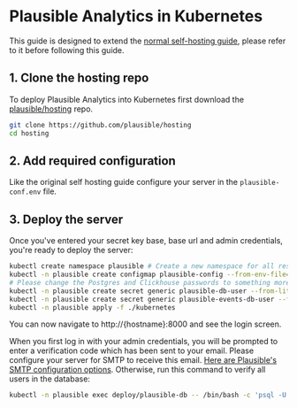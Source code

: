 # Plausible Analytics in Kubernetes

This guide is designed to extend the [normal self-hosting guide](https://plausible.io/docs/self-hosting), please refer to it before following this guide.

## 1. Clone the hosting repo

To deploy Plausible Analytics into Kubernetes first download the [plausible/hosting](https://github.com/plausible/hosting) repo.

```bash
git clone https://github.com/plausible/hosting
cd hosting
```

## 2. Add required configuration

Like the original self hosting guide configure your server in the `plausible-conf.env` file.

## 3. Deploy the server

Once you've entered your secret key base, base url and admin credentials, you're ready to deploy the server:

```bash
kubectl create namespace plausible # Create a new namespace for all resources
kubectl -n plausible create configmap plausible-config --from-env-file=plausible-conf.env # Create a configmap from the plausible-conf.env file
# Please change the Postgres and Clickhouse passwords to something more secure here!
kubectl -n plausible create secret generic plausible-db-user --from-literal='username=postgres' --from-literal='password=postgres' # Create the Postgres user
kubectl -n plausible create secret generic plausible-events-db-user --from-literal='username=clickhouse' --from-literal='password=clickhouse' # Create the Clickhouse user
kubectl -n plausible apply -f ./kubernetes
```

You can now navigate to http://{hostname}:8000 and see the login screen.

When you first log in with your admin credentials, you will be prompted to enter a verification code which has been sent to your email. Please configure your server for SMTP to receive this email. [Here are Plausible's SMTP configuration options](https://plausible.io/docs/self-hosting-configuration#mailersmtp-setup).
Otherwise, run this command to verify all users in the database:

```bash
kubectl -n plausible exec deploy/plausible-db -- /bin/bash -c 'psql -U $POSTGRES_USER -d $POSTGRES_DB -c "UPDATE users SET email_verified = true;"'
```

